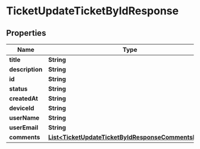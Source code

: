 

# TicketUpdateTicketByIdResponse


## Properties

| Name | Type | Description | Notes |
|------------ | ------------- | ------------- | -------------|
|**title** | **String** |  |  [optional] |
|**description** | **String** |  |  [optional] |
|**id** | **String** |  |  [optional] |
|**status** | **String** |  |  [optional] |
|**createdAt** | **String** |  |  [optional] |
|**deviceId** | **String** |  |  [optional] |
|**userName** | **String** |  |  [optional] |
|**userEmail** | **String** |  |  [optional] |
|**comments** | [**List&lt;TicketUpdateTicketByIdResponseCommentsInner&gt;**](TicketUpdateTicketByIdResponseCommentsInner.md) |  |  [optional] |



